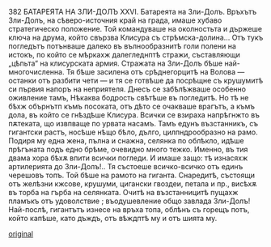 ﻿382
БАТАРЕЯТА НА ЗЛИ-ДОЛЪ
XXVI.
Батареята на Зли-Долъ.
Връхътъ Зли-Долъ, на сѣверо-источния край на града, имаше хубаво стратегическо положение. Той командуваше на околностьта и държеше ключа на друма, който свързва Клисура съ стрѣмска-долина... Отъ тукъ погледътъ потънваше далеко въ вълнообразнитѣ голи полени на истокъ, по който се мѣркахж далегледнптѣ стражи, съставляющи „цѣпьта“ на клисурската армия.
Стражата на Зли-Долъ бѣше най-многочисленна. Тя бѣше засилена отъ срѣднегорцитѣ на Волова — останки отъ разбити чети — и тя се готвѣше да посрѣщне съ крушумитѣ си първия напоръ на неприятеля.
Днесъ се забѣлѣжваше особенно оживление тамъ, Нѣкаква бодрость свѣтѣше въ погледитѣ. Но тѣ не бѣхж обърнътп къмъ посоката, отъ дѣто се очакваше врагътъ, а къмъ дола, въ който се гнѣздѣше Клисура. Всички се взираха напрѣгнжто въ пѫтеката, що извпваще по урвата насамъ. Тамъ едунъ възстанникъ, съ гигантски растъ, носѣше нѣщо бѣло, дълго, цилпндрообразно на рамо. Подиря му една жена, пълна и снажна, селянка по облѣкло, идѣше прѣгъната подъ едно брѣме, очевидно много тежко.
Именно, въ тия двама хора бѣхѫ впити всички погледи. И имаше защо: тѣ изнасяхж артилерията до Зли-Долъ!..
Тя състоеше всичко-всичко отъ единъ черешовъ топъ.
Той бѣше на рамото на гиганта.
Снаредитѣ, състоящи отъ желѣзни кжсове, крушуми, цигански гвоздеи, петала и пр., висѣхѫ въ торба на гърба на селянката.
Очитѣ на възстанницитѣ пущахж пламъкъ отъ удоволствие ; въодушевление общо завлада Зли-Долъ!
Най-послѣ, гигантътъ изнесе на връха топа, облѣнъ съ горещъ потъ, който капѣше, като дъждъ, отъ вѣждптѣ му и отъ шията му.

[original](images/425.jpg)